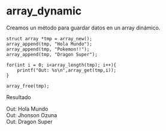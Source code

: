 # array_dynamic
Creamos un método para guardar datos en un array dinámico.


    struct array *tmp = array_new();
    array_append(tmp, "Hola Mundo");
    array_append(tmp, "Pokemon!!");
    array_append(tmp, "Dragon Super");
    
    for(int i = 0; i<array_length(tmp); i++){
        printf("Out: %s\n",array_get(tmp,i));
    }

    array_free(tmp);
    
Resultado

Out: Hola Mundo                                                                                                                          
Out: Jhonson Ozuna                                                                                                                       
Out: Dragon Super 
